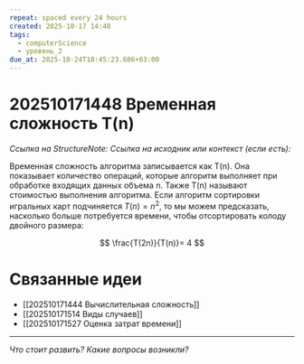 ```yaml
---
repeat: spaced every 24 hours
created: 2025-10-17 14:48
tags:
  - computerScience
  - уровень_2
due_at: 2025-10-24T10:45:23.686+03:00
---
```

# 202510171448 Временная сложность T(n)

*Ссылка на StructureNote:*
*Ссылка на исходник или контекст (если есть):*

Временная сложность алгоритма записывается как T(n). Она показывает количество операций, которые алгоритм выполняет при обработке входящих данных объема n. Также T(n) называют стоимостью выполнения алгоритма. Если алгоритм сортировки игральных карт подчиняется $T(n) = n^2$, то мы можем предсказать, насколько больше потребуется времени, чтобы отсортировать колоду двойного размера:

$$
\frac{T(2n)}{T(n)}= 4
$$  

# Связанные идеи

- [[202510171444 Вычислительная сложность]]
- [[202510171514 Виды случаев]]
- [[202510171527 Оценка затрат времени]]

---

*Что стоит развить? Какие вопросы возникли?*

